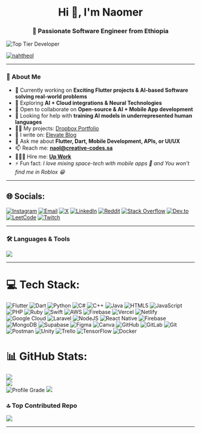 <h1 align="center">Hi 👋, I'm Naomer 
<h3 align="center">🚀 Passionate Software Engineer from Ethiopia</h3>
    
![Top Tier Developer](https://img.shields.io/badge/Top_Developer-A+-brightgreen)

<p align="left"> <a href="https://twitter.com/nahtheol" target="blank"><img src="https://img.shields.io/twitter/follow/nahtheol?logo=twitter&style=for-the-badge" alt="nahtheol" /></a> </p>

---

### 🌟 About Me
- 🔭 Currently working on **Exciting Flutter projects & AI-based Software solving real-world problems**  
- 🌱 Exploring **AI + Cloud integrations & Neural Technologies**  
- 👯 Open to collaborate on **Open-source & AI + Mobile App development**  
- 🤝 Looking for help with **training AI models in underrepresented human languages**  
- 👨‍💻 My projects: [Dropbox Portfolio](https://www.dropbox.com/scl/fo/o17cutb52gcyb0lvpt68o/AHX-BGzC3YmobjAWIBTDsGg?rlkey=it237hqchjfoc7h4id4ixhvfp&st=bg6hjvtu&dl=0)  
- 📝 I write on: [Elevate Blog](https://elevateco.blogspot.com)  
- 💬 Ask me about **Flutter, Dart, Mobile Development, APIs, or UI/UX**  
- 📫 Reach me: **naol@creative-codes.sa**
- 🧑🏻‍💻 Hire me: **[Up Work](https://www.upwork.com/freelancers/~01d4d43cb44b3ce6d9?companyReference=1784730888629755905&mp_source=share)**  
- ⚡ Fun fact: *I love mixing space-tech with mobile apps 🚀 and You won’t find me in Roblox 😁*  

---


## 🌐 Socials:
[![Instagram](https://img.shields.io/badge/Instagram-E4405F?logo=instagram&logoColor=white&style=for-the-badge)](https://instagram.com/nahtheol) 
[![Email](https://img.shields.io/badge/Email-D14836?logo=gmail&logoColor=white&style=for-the-badge)](mailto:naol@creative-codes.sa)
[![X](https://img.shields.io/badge/X-black.svg?logo=X&logoColor=white&style=for-the-badge)](https://x.com/nahtheol) 
[![LinkedIn](https://img.shields.io/badge/LinkedIn-0077B5?logo=linkedin&logoColor=white&style=for-the-badge)](https://linkedin.com/in/olliemer) 
[![Reddit](https://img.shields.io/badge/Reddit-FF4500?logo=reddit&logoColor=white&style=for-the-badge)](https://reddit.com/user/nahtheol) 
[![Stack Overflow](https://img.shields.io/badge/StackOverflow-FE7A16?logo=stack-overflow&logoColor=white&style=for-the-badge)](https://stackoverflow.com/users/12345678/nahtheol) 
[![Dev.to](https://img.shields.io/badge/Dev.to-0A0A0A?logo=dev.to&logoColor=white&style=for-the-badge)](https://dev.to/naomer) 
[![LeetCode](https://img.shields.io/badge/LeetCode-FFA116?logo=leetcode&logoColor=white&style=for-the-badge)](https://leetcode.com/nahtheol) 
[![Twitch](https://img.shields.io/badge/Twitch-9146FF?logo=twitch&logoColor=white&style=for-the-badge)](https://twitch.tv/nahboly) 


---

### 🛠️ Languages & Tools
<p align="left">
  <img src="https://skillicons.dev/icons?i=flutter,dart,firebase,tensorflow,pytorch,python,java,kotlin,swift,react,js,ts,html,css,nodejs,php,laravel,mysql,mongodb,postgresql,django,flask,aws,azure,docker,git,linux,figma,postman,unity" />
</p>

---

# 💻 Tech Stack:
![Flutter](https://img.shields.io/badge/Flutter-%2302569B.svg?style=for-the-badge&logo=Flutter&logoColor=white) ![Dart](https://img.shields.io/badge/dart-%230175C2.svg?style=for-the-badge&logo=dart&logoColor=white) ![Python](https://img.shields.io/badge/python-3670A0?style=for-the-badge&logo=python&logoColor=ffdd54) ![C#](https://img.shields.io/badge/c%23-%23239120.svg?style=for-the-badge&logo=csharp&logoColor=white) ![C++](https://img.shields.io/badge/c++-%2300599C.svg?style=for-the-badge&logo=c%2B%2B&logoColor=white) ![Java](https://img.shields.io/badge/java-%23ED8B00.svg?style=for-the-badge&logo=openjdk&logoColor=white) ![HTML5](https://img.shields.io/badge/html5-%23E34F26.svg?style=for-the-badge&logo=html5&logoColor=white) ![JavaScript](https://img.shields.io/badge/javascript-%23323330.svg?style=for-the-badge&logo=javascript&logoColor=%23F7DF1E) ![PHP](https://img.shields.io/badge/php-%23777BB4.svg?style=for-the-badge&logo=php&logoColor=white)  ![Ruby](https://img.shields.io/badge/ruby-%23CC342D.svg?style=for-the-badge&logo=ruby&logoColor=white) ![Swift](https://img.shields.io/badge/swift-F54A2A?style=for-the-badge&logo=swift&logoColor=white) ![AWS](https://img.shields.io/badge/AWS-%23FF9900.svg?style=for-the-badge&logo=amazon-aws&logoColor=white) ![Firebase](https://img.shields.io/badge/firebase-%23039BE5.svg?style=for-the-badge&logo=firebase) ![Vercel](https://img.shields.io/badge/vercel-%23000000.svg?style=for-the-badge&logo=vercel&logoColor=white) ![Netlify](https://img.shields.io/badge/netlify-%23000000.svg?style=for-the-badge&logo=netlify&logoColor=#00C7B7) ![Google Cloud](https://img.shields.io/badge/GoogleCloud-%234285F4.svg?style=for-the-badge&logo=google-cloud&logoColor=white) ![Laravel](https://img.shields.io/badge/laravel-%23FF2D20.svg?style=for-the-badge&logo=laravel&logoColor=white) ![NodeJS](https://img.shields.io/badge/node.js-6DA55F?style=for-the-badge&logo=node.js&logoColor=white) ![React Native](https://img.shields.io/badge/react_native-%2320232a.svg?style=for-the-badge&logo=react&logoColor=%2361DAFB) ![Firebase](https://img.shields.io/badge/firebase-a08021?style=for-the-badge&logo=firebase&logoColor=ffcd34) ![MongoDB](https://img.shields.io/badge/MongoDB-%234ea94b.svg?style=for-the-badge&logo=mongodb&logoColor=white) ![Supabase](https://img.shields.io/badge/Supabase-3ECF8E?style=for-the-badge&logo=supabase&logoColor=white) ![Figma](https://img.shields.io/badge/figma-%23F24E1E.svg?style=for-the-badge&logo=figma&logoColor=white) ![Canva](https://img.shields.io/badge/Canva-%2300C4CC.svg?style=for-the-badge&logo=Canva&logoColor=white) ![GitHub](https://img.shields.io/badge/github-%23121011.svg?style=for-the-badge&logo=github&logoColor=white) ![GitLab](https://img.shields.io/badge/gitlab-%23181717.svg?style=for-the-badge&logo=gitlab&logoColor=white) ![Git](https://img.shields.io/badge/git-%23F05033.svg?style=for-the-badge&logo=git&logoColor=white) ![Postman](https://img.shields.io/badge/Postman-FF6C37?style=for-the-badge&logo=postman&logoColor=white) ![Unity](https://img.shields.io/badge/unity-%23000000.svg?style=for-the-badge&logo=unity&logoColor=white) ![Trello](https://img.shields.io/badge/Trello-%23026AA7.svg?style=for-the-badge&logo=Trello&logoColor=white) ![TensorFlow](https://img.shields.io/badge/TensorFlow-%23FF6F00.svg?style=for-the-badge&logo=TensorFlow&logoColor=white) ![Docker](https://img.shields.io/badge/docker-%230db7ed.svg?style=for-the-badge&logo=docker&logoColor=white)
# 📊 GitHub Stats: 
![](https://github-readme-stats.vercel.app/api?username=Naomer&theme=transparent&hide_border=false)<br/> ![](https://nirzak-streak-stats.vercel.app/?user=Naomer&theme=transparent&hide_border=false)<br/> ![Profile Grade](https://github-profile-summary-cards.vercel.app/api/cards/profile-details?username=Naomer&theme=transparent&hide_border=false) ![](https://github-readme-stats.vercel.app/api/top-langs/?username=Naomer&theme=transparent&hide_border=false&include_all_commits=false&count_private=true&layout=compact)


### 🔝 Top Contributed Repo
![](https://github-contributor-stats.vercel.app/api?username=Naomer&limit=5&theme=ambient_gradient&combine_all_yearly_contributions=true)

---
